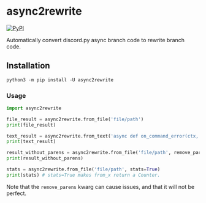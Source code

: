 # async2rewrite

[![PyPI](https://img.shields.io/pypi/v/async2rewrite.svg)](https://pypi.python.org/pypi/async2rewrite)

Automatically convert discord.py async branch code to rewrite branch code.

## Installation

```py
python3 -m pip install -U async2rewrite
```

### Usage

```py
import async2rewrite

file_result = async2rewrite.from_file('file/path')
print(file_result)

text_result = async2rewrite.from_text('async def on_command_error(ctx, error): pass')
print(text_result)

result_without_parens = async2rewrite.from_file('file/path', remove_parens=True)
print(result_without_parens)

stats = async2rewrite.from_file('file/path', stats=True)
print(stats) # stats=True makes from_x return a Counter.
```

Note that the `remove_parens` kwarg can cause issues, and that it will not be perfect.